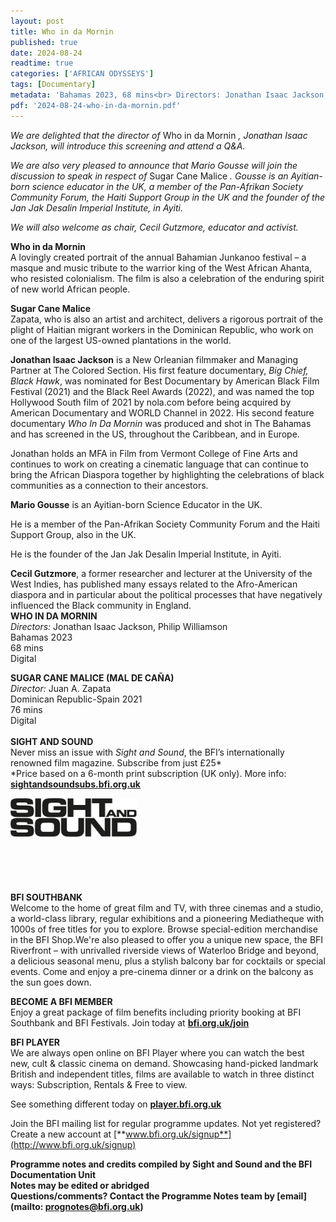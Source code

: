 ```yaml
---
layout: post
title: Who in da Mornin
published: true
date: 2024-08-24
readtime: true
categories: ['AFRICAN ODYSSEYS']
tags: [Documentary]
metadata: 'Bahamas 2023, 68 mins<br> Directors: Jonathan Isaac Jackson, Philip Williamson'
pdf: '2024-08-24-who-in-da-mornin.pdf'
---
```


_We are delighted that the director of_ Who in da Mornin _, Jonathan Isaac Jackson, will introduce this screening and attend a Q&A._

_We are also very pleased to announce that Mario Gousse will join the discussion to speak in respect of_ Sugar Cane Malice _. Gousse is an Ayitian-born science educator in the UK, a member of the Pan-Afrikan Society Community Forum, the Haiti Support Group in the UK and the founder of the Jan Jak Desalin Imperial Institute, in Ayiti._

_We will also welcome as chair, Cecil Gutzmore, educator and activist._

**Who in da Mornin**  
A lovingly created portrait of the annual Bahamian Junkanoo festival – a masque and music tribute to the warrior king of the West African Ahanta, who resisted colonialism. The film is also a celebration of the enduring spirit of new world African people.

**Sugar Cane Malice**  
Zapata, who is also an artist and architect, delivers a rigorous portrait of the plight of Haitian migrant workers in the Dominican Republic, who work on one of the largest US-owned plantations in the world.

**Jonathan Isaac Jackson** is a New Orleanian filmmaker and Managing Partner at The Colored Section. His first feature documentary, _Big Chief, Black Hawk_, was nominated for Best Documentary by American Black Film Festival (2021) and the Black Reel Awards (2022), and was named the top Hollywood South film of 2021 by nola.com before being acquired by American Documentary and WORLD Channel in 2022. His second feature documentary _Who In Da Mornin_ was produced and shot in The Bahamas and has screened in the US, throughout the Caribbean, and in Europe.

Jonathan holds an MFA in Film from Vermont College of Fine Arts and continues to work on creating a cinematic language that can continue to bring the African Diaspora together by highlighting the celebrations of black communities as a connection to their ancestors.

**Mario Gousse** is an Ayitian-born Science Educator in the UK.

He is a member of the Pan-Afrikan Society Community Forum and the Haiti Support Group, also in the UK.

He is the founder of the Jan Jak Desalin Imperial Institute, in Ayiti.

**Cecil Gutzmore**, a former researcher and lecturer at the University of the West Indies, has published many essays related to the Afro-American diaspora and in particular about the political processes that have negatively influenced the Black community in England.
<br>
**WHO IN DA MORNIN**  
_Directors:_ Jonathan Isaac Jackson, Philip Williamson  
Bahamas 2023  
68 mins  
Digital  

  

**SUGAR CANE MALICE (MAL DE CAÑA)**  
_Director:_ Juan A. Zapata  
Dominican Republic-Spain 2021  
76 mins  
Digital  
<br>
**SIGHT AND SOUND**<br>
Never miss an issue with _Sight and Sound_, the BFI’s internationally renowned film magazine. Subscribe from just £25*<br>
*Price based on a 6-month print subscription (UK only). More info: [**sightandsoundsubs.bfi.org.uk**](https://sightandsoundsubs.bfi.org.uk/subscribe)

<img style="float: left;" src="/img/sight-and-sound.jpg" width="40%" height="40%"><br><br><br><br><br><br><br><br>

**BFI SOUTHBANK**  
Welcome to the home of great film and TV, with three cinemas and a studio, a world-class library, regular exhibitions and a pioneering Mediatheque with 1000s of free titles for you to explore. Browse special-edition merchandise in the BFI Shop.We&#39;re also pleased to offer you a unique new space, the BFI Riverfront – with unrivalled riverside views of Waterloo Bridge and beyond, a delicious seasonal menu, plus a stylish balcony bar for cocktails or special events. Come and enjoy a pre-cinema dinner or a drink on the balcony as the sun goes down.  

**BECOME A BFI MEMBER**  
Enjoy a great package of film benefits including priority booking at BFI Southbank and BFI Festivals. Join today at [**bfi.org.uk/join**](http://www.bfi.org.uk/join)  

**BFI PLAYER**  
 We are always open online on BFI Player where you can watch the best new, cult &amp; classic cinema on demand. Showcasing hand-picked landmark British and independent titles, films are available to watch in three distinct ways: Subscription, Rentals &amp; Free to view.  

See something different today on [**player.bfi.org.uk**](https://player.bfi.org.uk)  

Join the BFI mailing list for regular programme updates. Not yet registered? Create a new account at [**www.bfi.org.uk/signup**](http://www.bfi.org.uk/signup)

**Programme notes and credits compiled by Sight and Sound and the BFI Documentation Unit  
Notes may be edited or abridged  
Questions/comments? Contact the Programme Notes team by [email](mailto: prognotes@bfi.org.uk)**
<!--stackedit_data:
eyJoaXN0b3J5IjpbMjAzODEzOTQyM119
-->